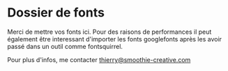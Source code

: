 # Dossier de fonts

Merci de mettre vos fonts ici. Pour des raisons de performances il peut également être interessant d'importer les fonts googlefonts après les avoir passé dans un outil comme fontsquirrel.

Pour plus d'infos, me contacter thierry@smoothie-creative.com
